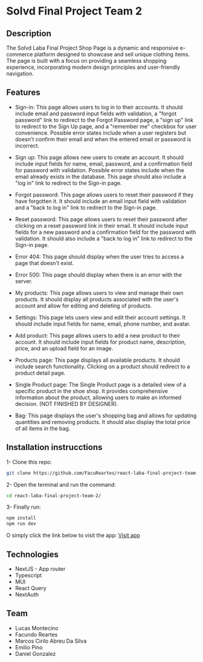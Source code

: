# Solvd Final Project Team 2

## Description
The Solvd Laba Final Project Shop Page is a dynamic and responsive e-commerce platform designed to showcase and sell unique clothing items. The page is built with a focus on providing a seamless shopping experience, incorporating modern design principles and user-friendly navigation.

## Features
- Sign-in: This page allows users to log in to their accounts. It should include email and password input fields with validation, a "forgot password" link to redirect to the Forgot Password page, a "sign up" link to redirect to the Sign Up page, and a "remember me" checkbox for user convenience. Possible error states include when a user registers but doesn't confirm their email and when the entered email or password is incorrect.

- Sign up: This page allows new users to create an account. It should include input fields for name, email, password, and a confirmation field for password with validation. Possible error states include when the email already exists in the database. This page should also include a "log in" link to redirect to the Sign-in page.

- Forgot password: This page allows users to reset their password if they have forgotten it. It should include an email input field with validation and a "back to log in" link to redirect to the Sign-in page.

- Reset password: This page allows users to reset their password after clicking on a reset password link in their email. It should include input fields for a new password and a confirmation field for the password with validation. It should also include a "back to log in" link to redirect to the Sign-in page.

- Error 404: This page should display when the user tries to access a page that doesn't exist.

- Error 500: This page should display when there is an error with the server.

- My products: This page allows users to view and manage their own products. It should display all products associated with the user's account and allow for editing and deleting of products.

- Settings: This page lets users view and edit their account settings. It should include input fields for name, email, phone number, and avatar. 

- Add product: This page allows users to add a new product to their account. It should include input fields for product name, description, price, and an upload field for an image.

- Products page: This page displays all available products. It should include search functionality. Clicking on a product should redirect to a product detail page.

- Single Product page: The Single Product page is a detailed view of a specific product in the shoe shop. It provides comprehensive information about the product, allowing users to make an informed decision. (NOT FINISHED BY DESIGNER).

- Bag: This page displays the user's shopping bag and allows for updating quantities and removing products. It should also display the total price of all items in the bag.

## Installation instrucctions
1- Clone this repo:
   ```sh
   git clone https://github.com/FacuReartes/react-laba-final-project-team-2.git
   ```

2- Open the terminal and run the command:
  ```sh
  cd react-laba-final-project-team-2/
  ```
3- Finally run:
  ```sh
  npm install
  npm run dev
  ```

O simply click the link below to visit the app:
<a href="" target="_blank">Visit app</a>

## Technologies
- NextJS - App router
- Typescript
- MUI
- React Query
- NextAuth

## Team
- Lucas Montecino
- Facundo Reartes
- Marcos Cirilo Abreu Da Silva
- Emilio Pino
- Daniel Gonzalez



